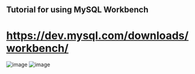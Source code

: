 ## Tutorial for using MySQL Workbench
# https://dev.mysql.com/downloads/workbench/
![image](https://user-images.githubusercontent.com/56694905/130517198-4dfc8f52-d3d9-4023-a924-1716d2a4bd6f.png)
![image](https://user-images.githubusercontent.com/56694905/130517249-6bc0b03f-28ec-44da-b27d-5e0e7573cdf7.png)


